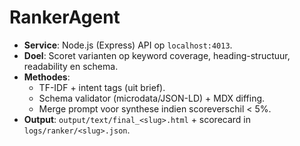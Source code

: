 # RankerAgent

- **Service**: Node.js (Express) API op `localhost:4013`.
- **Doel**: Scoret varianten op keyword coverage, heading-structuur, readability en schema.
- **Methodes**:
  - TF-IDF + intent tags (uit brief).
  - Schema validator (microdata/JSON-LD) + MDX diffing.
  - Merge prompt voor synthese indien scoreverschil < 5%.
- **Output**: `output/text/final_<slug>.html` + scorecard in `logs/ranker/<slug>.json`.
